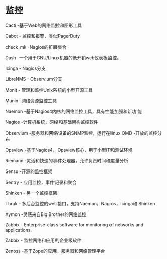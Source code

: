 # 监控


Cacti -基于Web的网络监控和图形工具

Cabot - 监控和报警，类似PagerDuty

check_mk -Nagios的扩展集合

Dash -一个用于GNU/Linux机器的低开销web仪表板监控。

Icinga - Nagios分支

LibreNMS - Observium分支

Monit - 管理和监控Unix系统的小型开源工具

Munin -网络资源监控工具

Naemon -基于Nagios4内核的网络监控工具，具有性能加强和新功
能


Nagios -计算机系统，网络和基础架构监控软件

Observium -服务器和网络设备的SNMP监控，运行在linux
OMD -开放的监控分布

Opsview -基于Nagios4，Opsview核心，用于小型IT和测试环境

Riemann -灵活和快速的事件处理器，允许负责时间和度量分析

Sensu -开源的监控框架


Sentry - 应用监控，事件记录和聚合

Shinken - 另一个监控框架

Thruk - 多后台监控的web接口，支持Naemon，Nagios，Icinga和
Shinken

Xymon -灵感来自Big Brother的网络监控


Zabbix - Enterprise-class software for monitoring of
networks and applications.

Zabbix - 监控网络和应用的企业级软件

Zenoss -基于Zope的应用，服务器和网络管理平台



